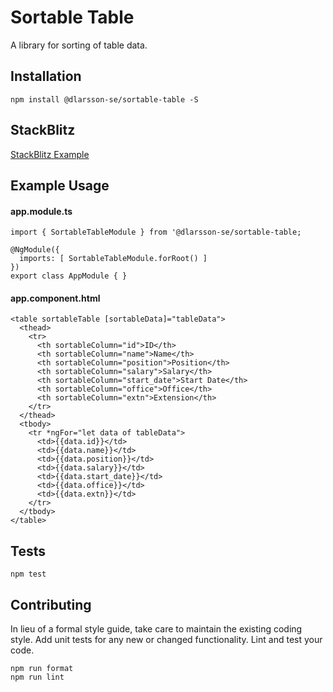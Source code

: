 Sortable Table
=========

A library for sorting of table data.

## Installation

  `npm install @dlarsson-se/sortable-table -S`

## StackBlitz

  [StackBlitz Example](https://stackblitz.com/edit/angular-pkhguf)

## Example Usage

#### app.module.ts

  ```
  import { SortableTableModule } from '@dlarsson-se/sortable-table;

  @NgModule({
    imports: [ SortableTableModule.forRoot() ]  
  })
  export class AppModule { }
  ```


#### app.component.html 

  ```
  <table sortableTable [sortableData]="tableData">
    <thead>
      <tr>
        <th sortableColumn="id">ID</th>
        <th sortableColumn="name">Name</th>
        <th sortableColumn="position">Position</th>
        <th sortableColumn="salary">Salary</th>
        <th sortableColumn="start_date">Start Date</th>
        <th sortableColumn="office">Office</th>
        <th sortableColumn="extn">Extension</th>
      </tr>
    </thead>
    <tbody>
      <tr *ngFor="let data of tableData">
        <td>{{data.id}}</td>
        <td>{{data.name}}</td>
        <td>{{data.position}}</td>
        <td>{{data.salary}}</td>
        <td>{{data.start_date}}</td>
        <td>{{data.office}}</td>
        <td>{{data.extn}}</td>
      </tr>
    </tbody>
  </table>
  ```  

## Tests

  `npm test`

## Contributing

In lieu of a formal style guide, take care to maintain the existing coding style. Add unit tests for any new or changed functionality. Lint and test your code.

  ```
  npm run format
  npm run lint
  ```